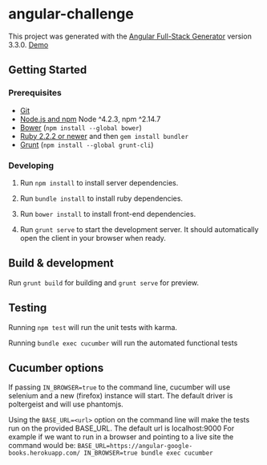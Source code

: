 # angular-challenge

This project was generated with the [Angular Full-Stack Generator](https://github.com/DaftMonk/generator-angular-fullstack) version 3.3.0. [Demo](https://angular-google-books.herokuapp.com)

## Getting Started

### Prerequisites

- [Git](https://git-scm.com/)
- [Node.js and npm](nodejs.org) Node ^4.2.3, npm ^2.14.7
- [Bower](bower.io) (`npm install --global bower`)
- [Ruby 2.2.2 or newer](https://www.ruby-lang.org) and then `gem install bundler`
- [Grunt](http://gruntjs.com/) (`npm install --global grunt-cli`)

### Developing

1. Run `npm install` to install server dependencies.

2. Run `bundle install` to install ruby dependencies.

3. Run `bower install` to install front-end dependencies.

4. Run `grunt serve` to start the development server. It should automatically open the client in your browser when ready.

## Build & development

Run `grunt build` for building and `grunt serve` for preview.

## Testing

Running `npm test` will run the unit tests with karma.

Running `bundle exec cucumber` will run the automated functional tests

## Cucumber options

If passing `IN_BROWSER=true` to the command line, cucumber will use selenium and a new (firefox) instance will start. The default driver is poltergeist and will use phantomjs.

Using the `BASE_URL=<url>` option on the command line will make the tests run on the provided BASE_URL. The default url is localhost:9000
For example if we want to run in a browser and pointing to a live site the command would be:
`BASE_URL=https://angular-google-books.herokuapp.com/ IN_BROWSER=true bundle exec cucumber`

